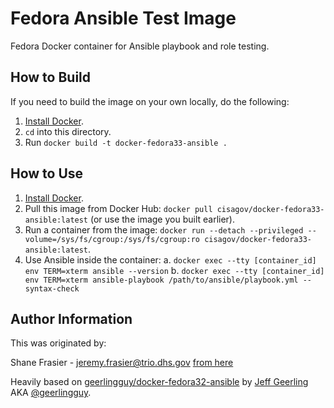 # Fedora Ansible Test Image #

Fedora Docker container for Ansible playbook and role testing.

## How to Build ##

If you need to build the image on your own locally, do the following:

  1. [Install Docker](https://docs.docker.com/engine/installation/).
  2. `cd` into this directory.
  3. Run `docker build -t docker-fedora33-ansible .`

## How to Use ##

  1. [Install Docker](https://docs.docker.com/engine/installation/).
  2. Pull this image from Docker Hub: `docker pull cisagov/docker-fedora33-ansible:latest` (or use the image you built earlier).
  3. Run a container from the image: `docker run --detach --privileged --volume=/sys/fs/cgroup:/sys/fs/cgroup:ro cisagov/docker-fedora33-ansible:latest`.
  4. Use Ansible inside the container:
    a. `docker exec --tty [container_id] env TERM=xterm ansible --version`
    b. `docker exec --tty [container_id] env TERM=xterm ansible-playbook /path/to/ansible/playbook.yml --syntax-check`

## Author Information ##

This was originated by:

Shane Frasier - <jeremy.frasier@trio.dhs.gov> [from here](https://github.com/cisagov/docker-fedora33-ansible)

Heavily based on
[geerlingguy/docker-fedora32-ansible](https://github.com/geerlingguy/docker-fedora32-ansible)
by [Jeff Geerling](https://www.jeffgeerling.com/) AKA
[@geerlingguy](https://github.com/geerlingguy).

